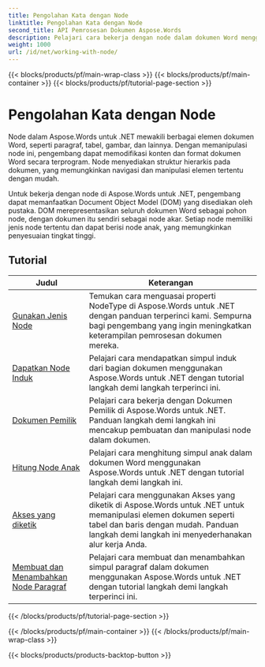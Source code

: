 ```yaml
---
title: Pengolahan Kata dengan Node
linktitle: Pengolahan Kata dengan Node
second_title: API Pemrosesan Dokumen Aspose.Words
description: Pelajari cara bekerja dengan node dalam dokumen Word menggunakan Aspose.Words untuk .NET. Tutorial terperinci dengan contoh kode.
weight: 1000
url: /id/net/working-with-node/
---
```


{{< blocks/products/pf/main-wrap-class >}}
{{< blocks/products/pf/main-container >}}
{{< blocks/products/pf/tutorial-page-section >}}

# Pengolahan Kata dengan Node

Node dalam Aspose.Words untuk .NET mewakili berbagai elemen dokumen Word, seperti paragraf, tabel, gambar, dan lainnya. Dengan memanipulasi node ini, pengembang dapat memodifikasi konten dan format dokumen Word secara terprogram. Node menyediakan struktur hierarkis pada dokumen, yang memungkinkan navigasi dan manipulasi elemen tertentu dengan mudah.

Untuk bekerja dengan node di Aspose.Words untuk .NET, pengembang dapat memanfaatkan Document Object Model (DOM) yang disediakan oleh pustaka. DOM merepresentasikan seluruh dokumen Word sebagai pohon node, dengan dokumen itu sendiri sebagai node akar. Setiap node memiliki jenis node tertentu dan dapat berisi node anak, yang memungkinkan penyesuaian tingkat tinggi.

 ## Tutorial
| Judul | Keterangan |
| --- | --- |
| [Gunakan Jenis Node](./use-node-type/) | Temukan cara menguasai properti NodeType di Aspose.Words untuk .NET dengan panduan terperinci kami. Sempurna bagi pengembang yang ingin meningkatkan keterampilan pemrosesan dokumen mereka. |
| [Dapatkan Node Induk](./get-parent-node/) | Pelajari cara mendapatkan simpul induk dari bagian dokumen menggunakan Aspose.Words untuk .NET dengan tutorial langkah demi langkah terperinci ini. |
| [Dokumen Pemilik](./owner-document/) | Pelajari cara bekerja dengan Dokumen Pemilik di Aspose.Words untuk .NET. Panduan langkah demi langkah ini mencakup pembuatan dan manipulasi node dalam dokumen. |
| [Hitung Node Anak](./enumerate-child-nodes/) | Pelajari cara menghitung simpul anak dalam dokumen Word menggunakan Aspose.Words untuk .NET dengan tutorial langkah demi langkah ini. |
| [Akses yang diketik](./typed-access/) | Pelajari cara menggunakan Akses yang diketik di Aspose.Words untuk .NET untuk memanipulasi elemen dokumen seperti tabel dan baris dengan mudah. Panduan langkah demi langkah ini menyederhanakan alur kerja Anda. |
| [Membuat dan Menambahkan Node Paragraf](./create-and-add-paragraph-node/) | Pelajari cara membuat dan menambahkan simpul paragraf dalam dokumen menggunakan Aspose.Words untuk .NET dengan tutorial langkah demi langkah terperinci ini. |
{{< /blocks/products/pf/tutorial-page-section >}}

{{< /blocks/products/pf/main-container >}}
{{< /blocks/products/pf/main-wrap-class >}}

{{< blocks/products/products-backtop-button >}}
